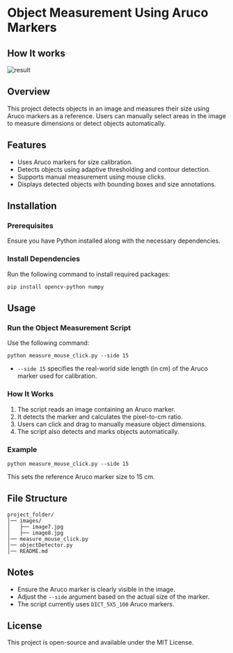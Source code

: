 # Object Measurement Using Aruco Markers

## How It works

![result](C:\Users\1256276177\Desktop\result.png)

## Overview

This project detects objects in an image and measures their size using Aruco markers as a reference. Users can manually select areas in the image to measure dimensions or detect objects automatically.

## Features

- Uses Aruco markers for size calibration.
- Detects objects using adaptive thresholding and contour detection.
- Supports manual measurement using mouse clicks.
- Displays detected objects with bounding boxes and size annotations.

## Installation

### Prerequisites

Ensure you have Python installed along with the necessary dependencies.

### Install Dependencies

Run the following command to install required packages:

```
pip install opencv-python numpy
```

## Usage

### Run the Object Measurement Script

Use the following command:

```
python measure_mouse_click.py --side 15
```

- `--side 15` specifies the real-world side length (in cm) of the Aruco marker used for calibration.

### How It Works

1. The script reads an image containing an Aruco marker.
2. It detects the marker and calculates the pixel-to-cm ratio.
3. Users can click and drag to manually measure object dimensions.
4. The script also detects and marks objects automatically.

### Example

```
python measure_mouse_click.py --side 15
```

This sets the reference Aruco marker size to 15 cm.

## File Structure

```
project_folder/
│── images/
│   ├── image7.jpg
│   ├── image8.jpg
│── measure_mouse_click.py
│── objectDetector.py
│── README.md
```

## Notes

- Ensure the Aruco marker is clearly visible in the image.
- Adjust the `--side` argument based on the actual size of the marker.
- The script currently uses `DICT_5X5_100` Aruco markers.

## License

This project is open-source and available under the MIT License.
